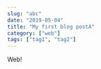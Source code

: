 ```yaml
---
slug: "abc"
date: "2019-05-04"
title: "My first blog postA"
category: ["web"]
tags: ["tag1", "tag2"]
---
```


Web!
